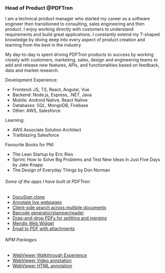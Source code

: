### Head of Product @PDFTron

I am a technical product manager who started my career as a software engineer then transitioned to consulting, sales engineering and then product. I enjoy working directly with customers to understand requirements and build great applications. I constantly extend my T-shaped knowledge by diving deep into every aspect of product creation and learning from the best in the industry.

My day-to-day is spent driving PDFTron products to success by working closely with customers, marketing, sales, design and engineering teams to add and release new features, APIs, and functionalities based on feedback, data and market research.

Development Experience:
- Frontend: JS, TS, React, Angular, Vue
- Backend: Node.js, Express, .NET, Java
- Mobile: Android Native, React Native
- Databases: SQL, MongoDB, Firebase
- Other: AWS, Salesforce

Learning:
- AWS Associate Solution Architect
- Trailblazing Salesforce

Favourite Books for PM:
- The Lean Startup by Eric Ries
- Sprint: How to Solve Big Problems and Test New Ideas in Just Five Days by Jake Knapp
- The Design of Everyday Things by Don Norman

###### Some of the apps I have built at PDFTron:
- [DocuSign clone](https://github.com/PDFTron/pdftron-sign-app)
- [Annotate live webpages](https://github.com/PDFTron/webviewer-html-annotate)
- [Client-side search across multiple documents](https://github.com/PDFTron/pdftron-document-search)
- [Barcode generator/stamper/reader](https://github.com/PDFTron/webviewer-barcode)
- [Drag-and-drop PDFs for splitting and merging](https://github.com/PDFTron/webviewer-document-merge)
- [Mendix Web Widget](https://github.com/PDFTron/webviewer-mendix-sample)
- [Email to PDF with attachments](https://github.com/PDFTron/nodejs-mail-to-pdf)

###### NPM Packages

- [WebViewer Walkthrough Experience](https://www.npmjs.com/package/@pdftron/webviewer-walkthrough)
- [WebViewer Video annotation](https://www.npmjs.com/package/@pdftron/webviewer-video)
- [WebViewer HTML annotation](https://www.npmjs.com/package/@pdftron/webviewer-html)
